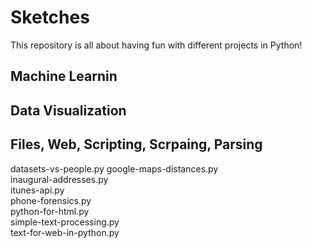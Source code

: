 # Sketches  

This repository is all about having fun with different projects in Python!

## Machine Learnin
## Data Visualization


## Files, Web, Scripting, Scrpaing, Parsing
datasets-vs-people.py
google-maps-distances.py	
inaugural-addresses.py	
itunes-api.py	 
phone-forensics.py	
python-for-html.py	
simple-text-processing.py	
text-for-web-in-python.py
